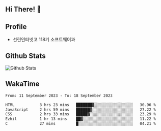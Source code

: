 ## Hi There! 👋

## Profile

-   선린인터넷고 118기 소프트웨어과

## Github Stats

![Github Stats](https://github-readme-stats.vercel.app/api/top-langs/?username=NY0510&theme=tokyonight&hide_border=true&layout=compact)

## WakaTime

<!--START_SECTION:waka-->

```txt
From: 11 September 2023 - To: 18 September 2023

HTML           3 hrs 23 mins   ███████▓░░░░░░░░░░░░░░░░░   30.96 %
JavaScript     2 hrs 59 mins   ██████▓░░░░░░░░░░░░░░░░░░   27.22 %
CSS            2 hrs 33 mins   █████▓░░░░░░░░░░░░░░░░░░░   23.29 %
Ezhil          1 hr 13 mins    ██▓░░░░░░░░░░░░░░░░░░░░░░   11.22 %
C              27 mins         █░░░░░░░░░░░░░░░░░░░░░░░░   04.21 %
```

<!--END_SECTION:waka-->

